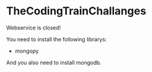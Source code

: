 # TheCodingTrainChallanges

Webservice is closed!

  
You need to install the following librarys:
- mongopy

And you also need to install mongodb.

